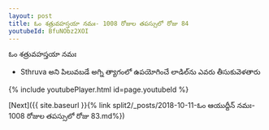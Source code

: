 ```yaml
---
layout: post
title: ఓం శత్రువహస్తయా నమః- 1008 రోజుల తపస్సులో రోజు 84
youtubeId: BfuNObz2XOI
---
```

 
 
 ఓం శత్రువహస్తయా నమః  
 
 -  Sthruva అని పిలువబడే అగ్ని త్యాగంలో ఉపయోగించే లాడిల్‌ను ఎవరు తీసుకువెళతారు 
 
  
 
  
 
 
 
 
 
 


{% include youtubePlayer.html id=page.youtubeId %}
 
[Next]({{ site.baseurl }}{% link  split2/_posts/2018-10-11-ఓం ఆయుద్దీన్ నమః- 1008 రోజుల తపస్సులో రోజు 83.md%})
 
